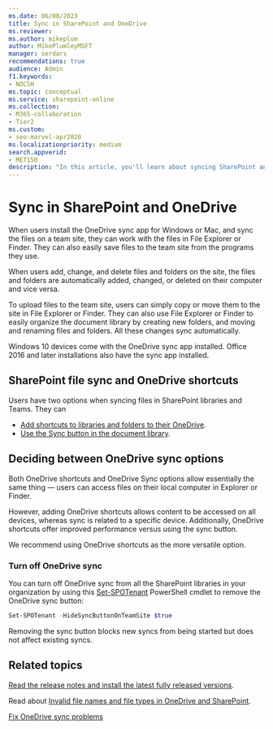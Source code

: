 ```yaml
---
ms.date: 06/08/2023
title: Sync in SharePoint and OneDrive
ms.reviewer: 
ms.author: mikeplum
author: MikePlumleyMSFT
manager: serdars
recommendations: true
audience: Admin
f1.keywords:
- NOCSH
ms.topic: conceptual
ms.service: sharepoint-online
ms.collection: 
- M365-collaboration
- Tier2
ms.custom:
- seo-marvel-apr2020
ms.localizationpriority: medium
search.appverid:
- MET150
description: "In this article, you'll learn about syncing SharePoint and OneDrive files using the OneDrive sync app for Windows and Mac."
---
```


# Sync in SharePoint and OneDrive

When users install the OneDrive sync app for Windows or Mac, and sync the files on a team site, they can work with the files in File Explorer or Finder. They can also easily save files to the team site from the programs they use.

When users add, change, and delete files and folders on the site, the files and folders are automatically added, changed, or deleted on their computer and vice versa.

To upload files to the team site, users can simply copy or move them to the site in File Explorer or Finder. They can also use File Explorer or Finder to easily organize the document library by creating new folders, and moving and renaming files and folders. All these changes sync automatically.

Windows 10 devices come with the OneDrive sync app installed. Office 2016 and later installations also have the sync app installed.

## SharePoint file sync and OneDrive shortcuts

Users have two options when syncing files in SharePoint libraries and Teams. They can

- [Add shortcuts to libraries and folders to their OneDrive](https://support.microsoft.com/office/d66b1347-99b7-4470-9360-ffc048d35a33).
- [Use the Sync button in the document library](https://support.microsoft.com/office/6de9ede8-5b6e-4503-80b2-6190f3354a88).

## Deciding between OneDrive sync options

Both OneDrive shortcuts and OneDrive Sync options allow essentially the same thing — users can access files on their local computer in Explorer or Finder.

However, adding OneDrive shortcuts allows content to be accessed on all devices, whereas sync is related to a specific device. Additionally, OneDrive shortcuts offer improved performance versus using the sync button.

We recommend using OneDrive shortcuts as the more versatile option.

### Turn off OneDrive sync

You can turn off OneDrive sync from all the SharePoint libraries in your organization by using this [Set-SPOTenant](/powershell/module/sharepoint-online/set-spotenant) PowerShell cmdlet to remove the OneDrive sync button:

```PowerShell
Set-SPOTenant -HideSyncButtonOnTeamSite $true
```

Removing the sync button blocks new syncs from being started but does not affect existing syncs.

## Related topics

[Read the release notes and install the latest fully released versions](https://support.office.com/article/845dcf18-f921-435e-bf28-4e24b95e5fc0).

Read about [Invalid file names and file types in OneDrive and SharePoint](https://support.office.com/article/64883a5d-228e-48f5-b3d2-eb39e07630fa).

[Fix OneDrive sync problems](https://support.office.com/article/fix-onedrive-sync-problems-0899b115-05f7-45ec-95b2-e4cc8c4670b2)
